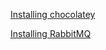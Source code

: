 

[Installing chocolatey](https://community.chocolatey.org/courses/installation/installing)

[Installing RabbitMQ](https://www.rabbitmq.com/install-windows.html#installer)